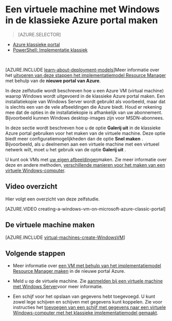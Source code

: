 <properties
    pageTitle="Een VM maken in de klassieke portal | Microsoft Azure"
    description="Maak een virtuele Windows-computer in de klassieke Azure portal."
    services="virtual-machines-windows"
    documentationCenter=""
    authors="cynthn"
    manager="timlt"
    editor=""
    tags="azure-service-management"/>

<tags
    ms.service="virtual-machines-windows"
    ms.workload="infrastructure-services"
    ms.tgt_pltfrm="vm-windows"
    ms.devlang="na"
    ms.topic="article"
    ms.date="10/18/2016"
    ms.author="cynthn"/>

# <a name="create-a-virtual-machine-running-windows-in-the-azure-classic-portal"></a>Een virtuele machine met Windows in de klassieke Azure portal maken

> [AZURE.SELECTOR]
- [Azure klassieke portal](virtual-machines-windows-classic-tutorial.md)
- [PowerShell: Implementatie klassiek](virtual-machines-windows-classic-create-powershell.md)

<br>

[AZURE.INCLUDE [learn-about-deployment-models](../../includes/learn-about-deployment-models-classic-include.md)]Meer informatie over het [uitvoeren van deze stappen het implementatiemodel Resource Manager](virtual-machines-windows-hero-tutorial.md) met behulp van de **nieuwe portal van Azure**. 

In deze zelfstudie wordt beschreven hoe u een Azure VM (virtual machine) waarop Windows wordt uitgevoerd in de klassieke Azure portal maken. Een installatiekopie van Windows Server wordt gebruikt als voorbeeld, maar dat is slechts een van de vele afbeeldingen die Azure biedt. Houd er rekening mee dat de opties in de installatiekopie is afhankelijk van uw abonnement. Bijvoorbeeld kunnen Windows desktop-images zijn voor MSDN-abonnees.

In deze sectie wordt beschreven hoe u de optie **Galerij uit** in de klassieke Azure portal gebruiken voor het maken van de virtuele machine. Deze optie biedt meer configuratiemogelijkheden dan de optie **Snel maken** . Bijvoorbeeld, als u deelnemen aan een virtuele machine met een virtueel netwerk wilt, moet u het gebruik van de optie **Galerij uit** .

U kunt ook VMs met [uw eigen afbeeldingen](virtual-machines-windows-classic-createupload-vhd.md)maken. Zie meer informatie over deze en andere methoden, [verschillende manieren voor het maken van een virtuele Windows-computer](virtual-machines-windows-creation-choices.md).



## <a name="video-walkthrough"></a>Video overzicht

Hier volgt een overzicht van deze zelfstudie.

[AZURE.VIDEO creating-a-windows-vm-on-microsoft-azure-classic-portal]

## <a id="createvirtualmachine"> </a>De virtuele machine maken

[AZURE.INCLUDE [virtual-machines-create-WindowsVM](../../includes/virtual-machines-create-windowsvm.md)]

## <a name="next-steps"></a>Volgende stappen

- Meer informatie over [een VM met behulp van het implementatiemodel Resource Manager maken](virtual-machines-windows-hero-tutorial.md) in de nieuwe portal Azure. 

- Meld u op de virtuele machine. Zie [aanmelden bij een virtuele machine met Windows Server](virtual-machines-windows-classic-connect-logon.md)voor meer informatie.

- Een schijf voor het opslaan van gegevens hebt toegevoegd. U kunt zowel lege schijven en schijven met gegevens kunt koppelen. Zie voor instructies het [toevoegen van een schijf met gegevens naar een virtuele Windows-computer met het klassieke implementatiemodel gemaakt](virtual-machines-windows-classic-attach-disk.md).
